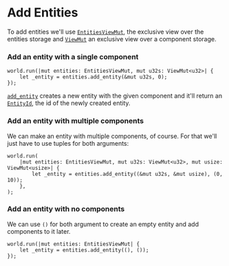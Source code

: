 # Add Entities

To add entities we'll use [`EntitiesViewMut`](https://docs.rs/shipyard/latest/shipyard/struct.EntitiesViewMut.html), the exclusive view over the entities storage and [`ViewMut`](https://docs.rs/shipyard/latest/shipyard/struct.ViewMut.html) an exclusive view over a component storage.

### Add an entity with a single component

```rust, noplaypen
world.run(|mut entities: EntitiesViewMut, mut u32s: ViewMut<u32>| {
    let _entity = entities.add_entity(&mut u32s, 0);
});
```

[`add_entity`](https://docs.rs/shipyard/latest/shipyard/struct.Entities.html#method.add_entity) creates a new entity with the given component and it'll return an [`EntityId`](https://docs.rs/shipyard/latest/shipyard/struct.EntityId.html), the id of the newly created entity.

### Add an entity with multiple components

We can make an entity with multiple components, of course. For that we'll just have to use tuples for both arguments:

```rust, noplaypen
world.run(
    |mut entities: EntitiesViewMut, mut u32s: ViewMut<u32>, mut usize: ViewMut<usize>| {
        let _entity = entities.add_entity((&mut u32s, &mut usize), (0, 10));
    },
);
```

### Add an entity with no components

We can use `()` for both argument to create an empty entity and add components to it later.

```rust, noplaypen
world.run(|mut entities: EntitiesViewMut| {
    let _entity = entities.add_entity((), ());
});
```
